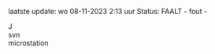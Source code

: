 laatste update: 
wo 08-11-2023  2:13   uur 
Status: FAALT - fout - 
<div class="service R">J</div><div class="service R">svn</div><div class="service Y">microstation</div>